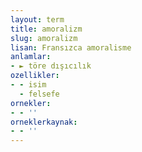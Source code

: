```yaml
---
layout: term
title: amoralizm
slug: amoralizm
lisan: Fransızca amoralisme
anlamlar:
- ► töre dışıcılık
ozellikler:
- - isim
  - felsefe
ornekler:
- - ''
orneklerkaynak:
- - ''
---
```

